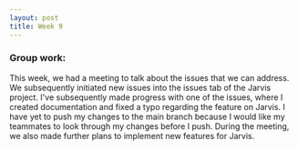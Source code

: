 ```yaml
---
layout: post
title: Week 9
---
```


### Group work: 
This week, we had a meeting to talk about the issues that we can address. We subsequently initiated new issues into the issues tab of the Jarvis project.
I've subsequently made progress with one of the issues, where I created documentation and fixed a typo regarding the feature on Jarvis. I have yet to push my changes to the main branch because I would like my teammates to look through my changes before I push. During the meeting,
we also made further plans to implement new features for Jarvis.
